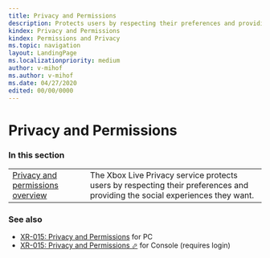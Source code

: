 ```yaml
---
title: Privacy and Permissions
description: Protects users by respecting their preferences and providing the social experiences they want.
kindex: Privacy and Permissions
kindex: Permissions and Privacy
ms.topic: navigation
layout: LandingPage
ms.localizationpriority: medium
author: v-mihof
ms.author: v-mihof
ms.date: 04/27/2020
edited: 00/00/0000
---
```


# Privacy and Permissions


### In this section

|     |     |
| --- | --- |
| [Privacy and permissions overview](live-privacy-overview.md) | The Xbox Live Privacy service protects users by respecting their preferences and providing the social experiences they want. |


### See also

<!-- * [privacy_c](privacy_c_members.md) header in XSAPI -->
* [XR-015: Privacy and Permissions](../../../policies/xr/live-pc-xr015.md) for PC
* <a href="https://developer.microsoft.com/en-us/games/xbox/partner/xr015" target="_blank">XR-015: Privacy and Permissions &#11008;</a> for Console (requires login)
